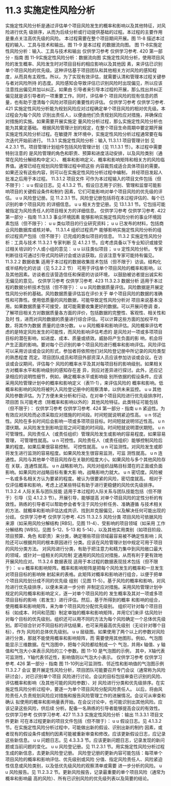 # 11.3 实施定性风险分析
实施定性风险分析是通过评估单个项目风险发生的概率和影响以及其他特征，对风险进行优先
级排序，从而为后续分析或行动提供基础的过程。本过程的主要作用是重点关注高优先级的风险。
本过程需要在整个项目期间开展。图 11-8 描述本过程的输入、工具与技术和输出。图 11-9 是本过程
的数据流向图。
图 11-8实施定性风险分析：输入、工具与技术和输出
仅供学习参考 仅供学习参考.
420  第一部分 - 指南
图 11-9实施定性风险分析：数据流向图
实施定性风险分析，使用项目风险的发生概率、风险发生时对项目目标的相应影响以及其他因
素，来评估已识别单个项目风险的优先级。这种评估基于项目团队和其他相关方对风险的感知程
度，从而具有主观性。所以，为了实现有效评估，就需要认清和管理本过程关键参与者对风险所持
的态度。风险感知会导致评估已识别风险时出现偏见，所以应该注意找出偏见并加以纠正。如果由
引导者来引导本过程的开展，那么找出并纠正偏见就是该引导者的一项重要工作。同时，评估单个
项目风险的现有信息的质量，也有助于澄清每个风险对项目的重要性的评估。
仅供学习参考 仅供学习参考.
421
实施定性风险分析能为规划风险应对过程确定单个项目风险的相对优先级。本过程会为每个风险
识别出责任人，以便由他们负责规划风险应对措施，并确保应对措施的实施。如果需要开展实施定
量风险分析过程，那么实施定性风险分析也能为其奠定基础。
根据风险管理计划的规定，在整个项目生命周期中要定期开展实施定性风险分析过程。在敏捷开
发环境中，实施定性风险分析过程通常要在每次迭代开始前进行。
11.3.1 实施定性风险分析：输入
11.3.1.1 项目管理计划
见 4.2.3.1 节。项目管理计划组件包括风险管理计划（见 11.1.3.1 节）。本过程中需要特别注意的
是风险管理的角色和职责、预算和进度活动安排，以及风险类别（通常在风险分解结构中定义）、
概率和影响定义、概率和影响矩阵和相关方的风险临界值。通常已经在规划风险管理过程中把这些
内容裁剪成适合具体项目的需要。如果还没有这些内容，则可以在实施定性风险分析过程中编制，
并经项目发起人批准之后用于本过程。
11.3.1.2 项目文件
可作为本过程输入的项目文件包括（但不限于）：
u u 假设日志。见 4.1.3.2 节。假设日志用于识别、管理和监督可能影响项目的关键假设条件和制约
因素，它们可能影响对单个项目风险的优先级的评估。
u u 风险登记册。见 11.2.3.1 节。风险登记册包括将在本过程评估的、每个已识别的单个项目风险
的详细信息。
u u 相关方登记册。见 13.1.3.1 节。它包括可能被指定为风险责任人的项目相关方的详细信息。
仅供学习参考 仅供学习参考.
422  第一部分 - 指南
11.3.1.3 事业环境因素
能够影响实施定性风险分析的事业环境因素包括（但不限于）：
u u 类似项目的行业研究资料；
u u 已发布的材料，包括商业风险数据库或核对单。
11.3.1.4 组织过程资产
能够影响实施定性风险分析的组织过程资产包括（但不限于）已完成的类似项目的信息。
11.3.2 实施定性风险分析：工具与技术
11.3.2.1 专家判断
见 4.1.2.1 节。应考虑具备以下专业知识或接受过相关培训的个人或小组的意见：
u u 以往类似项目；
u u 定性风险分析。
专家判断往往可通过引导式风险研讨会或访谈获取。应该注意专家可能持有偏见。
11.3.2.2 数据收集
适用于本过程的数据收集技术包括（但不限于）访谈。结构化或半结构化的访谈（见 5.2.2.2 节）
可用于评估单个项目风险的概率和影响，以及其他因素。访谈者应该营造信任和保密的访谈环境，
以鼓励被访者提出诚实和无偏见的意见。
仅供学习参考 仅供学习参考.
423
11.3.2.3 数据分析
适用于本过程的数据分析技术包括（但不限于）：
u u 风险数据质量评估。风险数据是开展定性风险分析的基础。风险数据质量评估旨在评价关于
单个项目风险的数据的准确性和可靠性。使用低质量的风险数据，可能导致定性风险分析对
项目来说基本没用。如果数据质量不可接受，就可能需要收集更好的数据。可以开展问卷调
查，了解项目相关方对数据质量各方面的评价，包括数据的完整性、客观性、相关性和及时
性，进而对风险数据的质量进行综合评估。可以计算这些方面的加权平均数，将其作为数据
质量的总体分数。
u u 风险概率和影响评估。风险概率评估考虑的是特定风险发生的可能性，而风险影响评估考虑的
是风险对一项或多项项目目标的潜在影响，如进度、成本、质量或绩效。威胁将产生负面的影
响，机会将产生正面的影响。要对每个已识别的单个项目风险进行概率和影响评估。风险评估
可以采用访谈或会议的形式，参加者将依照他们对风险登记册中所记录的风险类型的熟悉程度
而定。项目团队成员和项目外部资深人员应该参加访谈或会议。在访谈或会议期间，评估每个
风险的概率水平及其对每项目标的影响级别。如果相关方对概率水平和影响级别的感知存在差
异，则应对差异进行探讨。此外，还应记录相应的说明性细节，例如，确定概率水平或影响级
别所依据的假设条件。应该采用风险管理计划中的概率和影响定义（表11-1），来评估风险的
概率和影响。低概率和影响的风险将被列入风险登记册中的观察清单，以供未来监控。
u u 其他风险参数评估。为了方便未来分析和行动，在对单个项目风险进行优先级排序时，项目团
队可能考虑（除概率和影响以外的）其他风险特征。此类特征可能包括（但不限于）：
仅供学习参考 仅供学习参考.
424  第一部分 - 指南
u n 紧迫性。为有效应对风险而必须采取应对措施的时间段。时间短就说明紧迫性高。
u n 邻近性。风险在多长时间后会影响一项或多项项目目标。时间短就说明邻近性高。
u n 潜伏期。从风险发生到影响显现之间可能的时间段。时间短就说明潜伏期短。
u n 可管理性。风险责任人（或责任组织）管理风险发生或影响的容易程度。如果容易管理，
可管理性就高。
u n 可控性。风险责任人（或责任组织）能够控制风险后果的程度。如果后果很容易控制，
可控性就高。
u n 可监测性。对风险发生或即将发生进行监测的容易程度。如果风险发生很容易监测，可监
测性就高。
u n 连通性。风险与其他单个项目风险存在关联的程度大小。如果风险与多个其他风险存在
关联，连通性就高。
u n 战略影响力。风险对组织战略目标潜在的正面或负面影响。如果风险对战略目标有重大影
响，战略影响力就大。
u n 密切度。风险被一名或多名相关方认为要紧的程度。被认为很要紧的风险，密切度就高。
相对于仅评估概率和影响，考虑上述某些特征有助于进行更稳健的风险优先级排序。
11.3.2.4 人际关系与团队技能
适用于本过程的人际关系与团队技能包括（但不限于）引导（见 4.1.2.3 节）。开展引导，能够提高
对单个项目风险的定性分析的有效性。熟练的引导者可以帮助参会者专注于风险分析任务、准确遵循
与技术相关的方法、就概率和影响评估达成共识、找到并克服偏见，以及解决任何可能出现的分歧。
仅供学习参考 仅供学习参考.
425
11.3.2.5 风险分类
项目风险可依据风险来源（如采用风险分解结构 [RBS]，见图 11-4）、受影响的项目领域（如采用
工作分解结构 [WBS]，见图 5-12、5-13 和 5-14），以及其他实用类别（如项目阶段、项目预算、角色
和职责）来分类，确定哪些项目领域最容易被不确定性影响；风险还可以根据共同的根本原因进行
分类。应该在风险管理计划中规定可用于项目的风险分类方法。
对风险进行分类，有助于把注意力和精力集中到风险敞口最大的领域，或针对一组相关的风险制
定通用的风险应对措施，从而有利于更有效地开展风险应对。
11.3.2.6 数据表现
适用于本过程的数据表现技术包括（但不限于）：
u u 概率和影响矩阵。概率和影响矩阵是把每个风险发生的概率和一旦发生对项目目标的影响映
射起来的表格。此矩阵对概率和影响进行组合，以便于把单个项目风险划分成不同的优先级
组别（见图 11-5）。基于风险的概率和影响，对风险进行优先级排序，以便未来进一步分析
并制定应对措施。采用风险管理计划中规定的风险概率和影响定义，逐一对单个项目风险的
发生概率及其对一项或多项项目目标的影响（若发生）进行评估。然后，基于所得到的概率
和影响的组合，使用概率和影响矩阵，来为单个项目风险分配优先级别。
组织可针对每个项目目标（如成本、时间和范围）制定单独的概率和影响矩阵，并用它们来评
估风险针对每个目标的优先级别。组织还可以用不同的方法为每个风险确定一个总体优先级
别。即可综合针对不同目标的评估结果，也可采用最高优先级别（无论针对哪个目标），作为
风险的总体优先级别。
u u 层级图。如果使用了两个以上的参数对风险进行分类，那就不能使用概率和影响矩阵，而
需要使用其他图形。例如，气泡图能显示三维数据。在气泡图中，把每个风险都绘制成一个
气泡，并用x 轴值、y 轴值和气泡大小来表示风险的三个参数。图 11-10 是气泡图的示例，
其中，X轴代表可监测性，Y轴代表邻近性，影响值则以气泡大小表示。
仅供学习参考 仅供学习参考.
426  第一部分 - 指南
图 11-10列出可监测性、邻近性和影响值的气泡图示例
11.3.2.7 会议
要开展定性风险分析，项目团队可能要召开专门会议（通常称为风险研讨会），对已识别单个项目
风险进行讨论。会议的目标包括审查已识别的风险、评估概率和影响（及其他可能的风险参数）、对
风险进行分类和优先级排序。在实施定性风险分析过程中，要逐一为单个项目风险分配风险责任人。
以后，将由风险责任人负责规划风险应对措施和报告风险管理工作的进展情况。会议可从审查和确认
拟使用的概率和影响量表开始。在会议讨论中，也可能识别出其他风险。应该记录这些风险，供后续
分析。配备一名熟练的引导者能够提高会议的有效性。
仅供学习参考 仅供学习参考.
427
11.3.3 实施定性风险分析：输出
11.3.3.1 项目文件更新
可在本过程更新的项目文件包括（但不限于）：
u u 假设日志。见 4.1.3.2 节。在实施定性风险分析过程中，可能做出新的假设、识别出新的制约
因素，或者现有的假设条件或制约因素可能被重新审查和修改。应该更新假设日志，应记录
这些新信息。
u u 问题日志。见 4.3.3.3 节。应该更新问题日志，记录发现的新问题或当前问题的变化。
u u 风险登记册。见 11.2.3.1 节。用实施定性风险分析过程生成的新信息，去更新风险登记册。
风险登记册的更新内容可能包括：每项单个项目风险的概率和影响评估、优先级别或风险
分值、指定风险责任人、风险紧迫性信息或风险类别，以及低优先级风险的观察清单或需要
进一步分析的风险。
u u 风险报告。见 11.2.3.2 节。更新风险报告，记录最重要的单个项目风险（通常为概率和影响最
高的风险）、所有已识别风险的优先级列表以及简要的结论。